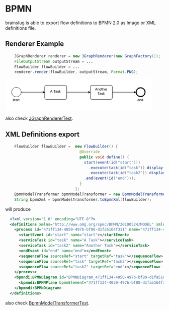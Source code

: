# BPMN

brainslug is able to export flow definitions to BPMN 2.0 as Image or XML definitions file.

## Renderer Example

```java
    JGraphRenderer renderer = new JGraphRenderer(new GraphFactory());
    FileOutputStream outputStream = ...
    FlowBuilder flowBuilder = ...
    renderer.render(flowBuilder, outputStream, Format.PNG);
```

![task_flow](images/task_flow.png)

also check [JGraphRendererTest](https://github.com/adrobisch/brainslug/blob/master/renderer/src/test/java/brainslug/flow/renderer/JGraphRendererTest.java).

## XML Definitions export

```java
    FlowBuilder flowBuilder =  new FlowBuilder() {
                                 @Override
                                 public void define() {
                                   start(event(id("start")))
                                     .execute(task(id("task")).display("A Task"))
                                     .execute(task(id("task2")).display("Another Task"))
                                   .end(event(id("end")));
                                 }
                               };
    BpmnModelTransformer bpmnModelTransformer = new BpmnModelTransformer();
    String bpmnXml = bpmnModelTransformer.toBpmnXml(flowBuilder);
```

will produce

```xml
  <?xml version="1.0" encoding="UTF-8"?>
  <definitions xmlns="http://www.omg.org/spec/BPMN/20100524/MODEL" xmlns:xsi="http://www.w3.org/2001/XMLSchema-instance" xmlns:activiti="http://activiti.org/bpmn" xmlns:bpmndi="http://www.omg.org/spec/BPMN/20100524/DI" xmlns:omgdc="http://www.omg.org/spec/DD/20100524/DC" xmlns:omgdi="http://www.omg.org/spec/DD/20100524/DI" typeLanguage="http://www.w3.org/2001/XMLSchema" expressionLanguage="http://www.w3.org/1999/XPath" targetNamespace="http://www.activiti.org/test">
    <process id="471ff134-4050-497b-bf80-d1fa5164f311" name="471ff134-4050-497b-bf80-d1fa5164f311" isExecutable="true">
      <startEvent id="start" name="start"></startEvent>
      <serviceTask id="task" name="A Task"></serviceTask>
      <serviceTask id="task2" name="Another Task"></serviceTask>
      <endEvent id="end" name="end"></endEvent>
      <sequenceFlow sourceRef="start" targetRef="task"></sequenceFlow>
      <sequenceFlow sourceRef="task" targetRef="task2"></sequenceFlow>
      <sequenceFlow sourceRef="task2" targetRef="end"></sequenceFlow>
    </process>
    <bpmndi:BPMNDiagram id="BPMNDiagram_471ff134-4050-497b-bf80-d1fa5164f311">
      <bpmndi:BPMNPlane bpmnElement="471ff134-4050-497b-bf80-d1fa5164f311" id="BPMNPlane_471ff134-4050-497b-bf80-d1fa5164f311"></bpmndi:BPMNPlane>
    </bpmndi:BPMNDiagram>
  </definitions>
```

also check [BpmnModelTransformerTest](https://github.com/adrobisch/brainslug/blob/master/bpmn/src/test/java/brainslug/bpmn/BpmnModelTransformerTest.java).
